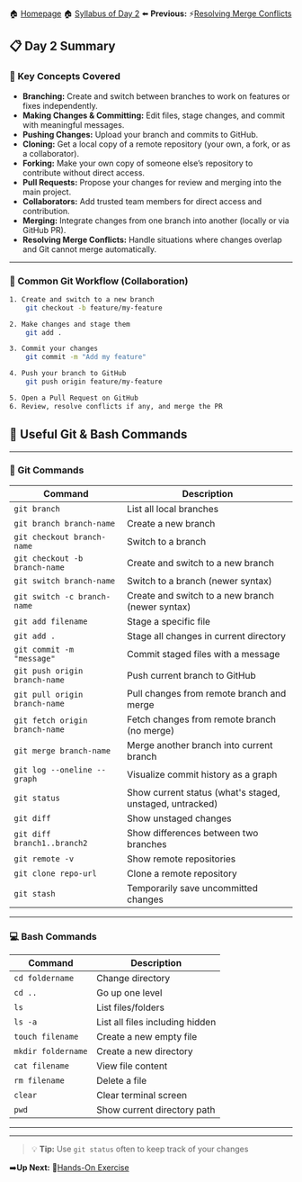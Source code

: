 🏠 [Homepage](../README.md)
🏠 [Syllabus of Day 2](./2-1-intro.md)
⬅️ **Previous:** ⚡[Resolving Merge Conflicts](./2-10-resolving-merge-conflicts.md)

## 📋 Day 2 Summary

### 🚦 Key Concepts Covered

- **Branching:** Create and switch between branches to work on features or fixes independently.
- **Making Changes & Committing:** Edit files, stage changes, and commit with meaningful messages.
- **Pushing Changes:** Upload your branch and commits to GitHub.
- **Cloning:** Get a local copy of a remote repository (your own, a fork, or as a collaborator).
- **Forking:** Make your own copy of someone else’s repository to contribute without direct access.
- **Pull Requests:** Propose your changes for review and merging into the main project.
- **Collaborators:** Add trusted team members for direct access and contribution.
- **Merging:** Integrate changes from one branch into another (locally or via GitHub PR).
- **Resolving Merge Conflicts:** Handle situations where changes overlap and Git cannot merge automatically.

---

### 🔁 Common Git Workflow (Collaboration)

```bash
1. Create and switch to a new branch
    git checkout -b feature/my-feature

2. Make changes and stage them
    git add .

3. Commit your changes
    git commit -m "Add my feature"

4. Push your branch to GitHub
    git push origin feature/my-feature

5. Open a Pull Request on GitHub
6. Review, resolve conflicts if any, and merge the PR
```

## 📘 Useful Git & Bash Commands

---

### 🧰 Git Commands

| Command | Description |
|--------|-------------|
| `git branch` | List all local branches |
| `git branch branch-name` | Create a new branch |
| `git checkout branch-name` | Switch to a branch |
| `git checkout -b branch-name` | Create and switch to a new branch |
| `git switch branch-name` | Switch to a branch (newer syntax) |
| `git switch -c branch-name` | Create and switch to a new branch (newer syntax) |
| `git add filename` | Stage a specific file |
| `git add .` | Stage all changes in current directory |
| `git commit -m "message"` | Commit staged files with a message |
| `git push origin branch-name` | Push current branch to GitHub |
| `git pull origin branch-name` | Pull changes from remote branch and merge |
| `git fetch origin branch-name` | Fetch changes from remote branch (no merge) |
| `git merge branch-name` | Merge another branch into current branch |
| `git log --oneline --graph` | Visualize commit history as a graph |
| `git status` | Show current status (what's staged, unstaged, untracked) |
| `git diff` | Show unstaged changes |
| `git diff branch1..branch2` | Show differences between two branches |
| `git remote -v` | Show remote repositories |
| `git clone repo-url` | Clone a remote repository |
| `git stash` | Temporarily save uncommitted changes |

---

### 💻 Bash Commands

| Command | Description |
|--------|-------------|
| `cd foldername` | Change directory |
| `cd ..` | Go up one level |
| `ls` | List files/folders |
| `ls -a` | List all files including hidden |
| `touch filename` | Create a new empty file |
| `mkdir foldername` | Create a new directory |
| `cat filename` | View file content |
| `rm filename` | Delete a file |
| `clear` | Clear terminal screen |
| `pwd` | Show current directory path |
---

---

> 💡 **Tip:** Use `git status` often to keep track of your changes

➡️**Up Next:** 📝[Hands-On Exercise](./2-12-task.md)